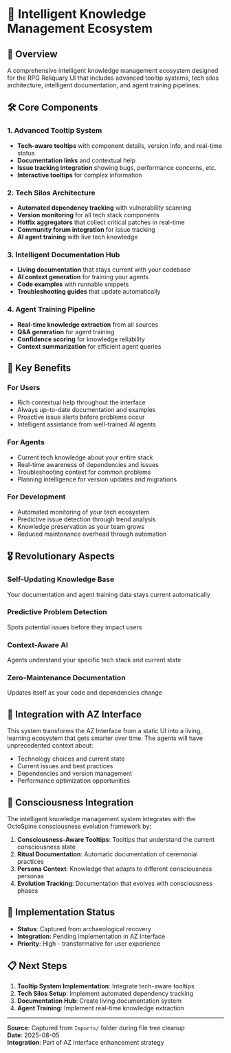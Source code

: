 # 🎯 Intelligent Knowledge Management Ecosystem

## 🌟 Overview
A comprehensive intelligent knowledge management ecosystem designed for the RPG Reliquary UI that includes advanced tooltip systems, tech silos architecture, intelligent documentation, and agent training pipelines.

## 🛠️ Core Components

### **1. Advanced Tooltip System**

- **Tech-aware tooltips** with component details, version info, and real-time status
- **Documentation links** and contextual help
- **Issue tracking integration** showing bugs, performance concerns, etc.
- **Interactive tooltips** for complex information

### **2. Tech Silos Architecture**

- **Automated dependency tracking** with vulnerability scanning
- **Version monitoring** for all tech stack components
- **Hotfix aggregators** that collect critical patches in real-time
- **Community forum integration** for issue tracking
- **AI agent training** with live tech knowledge

### **3. Intelligent Documentation Hub**

- **Living documentation** that stays current with your codebase
- **AI context generation** for training your agents
- **Code examples** with runnable snippets
- **Troubleshooting guides** that update automatically

### **4. Agent Training Pipeline**

- **Real-time knowledge extraction** from all sources
- **Q&A generation** for agent training
- **Confidence scoring** for knowledge reliability
- **Context summarization** for efficient agent queries

## 🚀 Key Benefits

### **For Users**
- Rich contextual help throughout the interface
- Always up-to-date documentation and examples
- Proactive issue alerts before problems occur
- Intelligent assistance from well-trained AI agents

### **For Agents**
- Current tech knowledge about your entire stack
- Real-time awareness of dependencies and issues
- Troubleshooting context for common problems
- Planning intelligence for version updates and migrations

### **For Development**
- Automated monitoring of your tech ecosystem
- Predictive issue detection through trend analysis
- Knowledge preservation as your team grows
- Reduced maintenance overhead through automation

## 🎖️ Revolutionary Aspects

### **Self-Updating Knowledge Base**
Your documentation and agent training data stays current automatically

### **Predictive Problem Detection**
Spots potential issues before they impact users

### **Context-Aware AI**
Agents understand your specific tech stack and current state

### **Zero-Maintenance Documentation**
Updates itself as your code and dependencies change

## 🔄 Integration with AZ Interface

This system transforms the AZ Interface from a static UI into a living, learning ecosystem that gets smarter over time. The agents will have unprecedented context about:

- Technology choices and current state
- Current issues and best practices
- Dependencies and version management
- Performance optimization opportunities

## 🧠 Consciousness Integration

The intelligent knowledge management system integrates with the OctoSpine consciousness evolution framework by:

1. **Consciousness-Aware Tooltips**: Tooltips that understand the current consciousness state
2. **Ritual Documentation**: Automatic documentation of ceremonial practices
3. **Persona Context**: Knowledge that adapts to different consciousness personas
4. **Evolution Tracking**: Documentation that evolves with consciousness phases

## 🚀 Implementation Status

- **Status**: Captured from archaeological recovery
- **Integration**: Pending implementation in AZ Interface
- **Priority**: High - transformative for user experience

## 📋 Next Steps

1. **Tooltip System Implementation**: Integrate tech-aware tooltips
2. **Tech Silos Setup**: Implement automated dependency tracking
3. **Documentation Hub**: Create living documentation system
4. **Agent Training**: Implement real-time knowledge extraction

---

**Source**: Captured from `Imports/` folder during file tree cleanup  
**Date**: 2025-08-05  
**Integration**: Part of AZ Interface enhancement strategy 